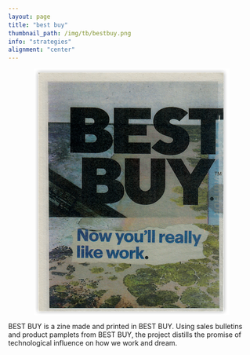 ```yaml
---
layout: page
title: "best buy"
thumbnail_path: /img/tb/bestbuy.png
info: "strategies"
alignment: "center"
---
```





<div class="thumbnail-image" style="display: flex; justify-content: center;" >
	 	 <img src="/img/tb/bestbuy.png">
	    </div>

  <p>BEST BUY is a zine made and printed in BEST BUY. Using sales bulletins and product pamplets from BEST BUY, the project distills the promise of technological influence on how we work and dream.</p>
 

